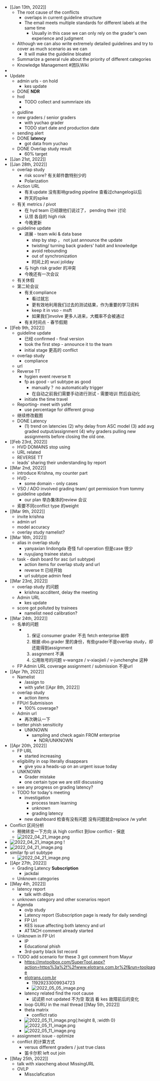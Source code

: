 - [[Jan 13th, 2022]]
	- The root cause of the conflicts
		- overlaps in current guideline structure
		- The email meets multiple standards for different labels at the same time
			- Usually in this case we can only rely on the grader's own experience and judgment
	- Although we can also write extremely detailed guidelines and try to cover as much scenario as we can
		- It will make the guideline bloated
	- Summarize a general rule about the priority of different categories
	- Knowledge Management #团队Wiki
-
- Update
	- admin urls - on hold
		- kes update
	- DONE **NDR**
	- hvd
		- TODO collect and summriaze ids
		-
	- guidline
	- new graders / senior graders
		- with yuchao grader
		- TODO start date and production date
	- sending alert
	- DONE **latency**
		- got data from yuchao
	- DONE Overlap study result
		- 60% target
- [[Jan 21st, 2022]]
- [[Jan 28th, 2022]]
	- overlap study
		- risk score? 有关邮件数特别少的
		- Polarization
	- Action URL
		- 有关update 没有影响grading pipeline 查看过changelog以后
		- 昨天的spike
	- 有关 metrics / pivot
		- 在 hyd team 已经跟他们说过了， pending their 讨论
		- 认领 各自的 high risk
		- 今晚更新
	- guideline update
		- 进展 - team wiki & data base
			- step by step ， not just announce the update
			- twisting/ turning back graders' habit and knowledge
			- avoid rebounding
			- out of synchronization
			- 时间上的 wuxi joliday
		- 与 high risk grader 的冲突
		- 今晚还有一次会议
	- 有关休假
	- 第二轮会议
		- 有关compliance
			- 看过就忘
			- 更有效地利用我们过去的测试结果，作为重要的学习资料
			- keep it in vso - msft
			- 如果我们involve 更多人进来，大概率不会被通过
		- 有关时间点 - 春节假期
- [[Feb 9th, 2022]]
	- guideline update
		- 已经 confirmed - final version
		- took the first step - announce it to the team
		- initial stage 更高的 conflict
	- overlap study
		- compliance
	- url
	- Reverse TT
		- hygien event reverse tt
		- fp as good -  url subtype as good
			- manually？ no automatically trigger
			- 在自动之前我们需要手动进行测试 - 需要培训  然后自动化
		- initiate the time travel
	- Reporting- meet with yafet
		- use percentage for different group
	- 继续修改截图
	- DONE Latency
		- (1) trend on latencies (2) why delay from ASC model (3) add avg graded output/assignment (4) why graders pulling new assignments before closing the old one.
- [[Feb 23rd, 2022]]
	- HVD DOMAINS stop using
	- URL related
	- REVERSE TT
	- leads' sharing their understanding by report
- [[Mar 2nd, 2022]]
	- introduce Krishna, my counter part
	- HVD -
		- some domain - only cases
	- VSO / ADO involved grading team/ got permission from tommy
	- guideline update
		- our plan 举办集体的review 会议
	- 索要不同conflict type 的weight
- [[Mar 9th, 2022]]
	- invite krishna
	- admin url
	- model accuracy
	- overlay study namelist?
- [[Mar 16th, 2022]]
	- alias in overlap study
		- yanyaxian
		  lindongda
		  奇怪 full operation 但是case 很少
		- ruyujiang trainee status
	- task - dash board for asc (url subtype)
		- action items for overlap study and url
		- reverse tt 已经开始
		- url subtype admin feed
- [[Mar 23rd, 2022]]
	- overlap study 的问题
		- krishna accditent, delay the meeting
	- Admin URL
		- kes update
	- score got polluted by trainees
		- namelist need calibration?
- [[Mar 24th, 2022]]
	- 名单的问题
		- 1. 保证 consumer grader 不去 fetch enterprise 邮件
		  2. 根据 dbo.grader 里的身份，有些grader不是overlap study，却还能得到assignment
		  3. assgnment 不满
		  4. 公用账号的问题 v-wangze / v-xiaojieli / v-junchenghe 这种
	- FP Admin URL coverage  assignment / submission 不是url
- [[Apr 7th, 2022]]
	- Namelist
		- /assign to
		- with yafet [[Apr 8th, 2022]]
	- overlap study
		- action items
	- FPUrl Submisison
		- 100% coverage?
	- Admin url
		- 再次确认一下
	- better phish sensiticity
		- UNKNOWN
			- sampling and check again FROM enterprise
				- NDR/UNKNOWN
- [[Apr 20th, 2022]]
	- FP URL
		- started increasing
	- eligibility in osp literally disappears
		- give you a heads-up on an urgent issue today
	- UNKNOWN
		- Grader mistake
		- one certain type we are still discussing
	- see any progress on grading latency?
	- TODO for today's meeting
		- investigation
			- process team learning
			- unknown
			- grading latency
		- new dashboard 检查有没有问题 没有问题就会replace  /w yafet
- Conflict 区间分析
	- 稍微转变一下方向 从 high conflict 到low conflict - 保底
	- ![2022_04_21_image.png](https://cdn.logseq.com/%2Fe665ccdc-ca08-4e13-adf4-2c2994386a2b345d515b-c3a0-406d-8c42-3bc2ed9710672022_04_21_image.png?Expires=4804120331&Signature=a9MyyeqrDINFY3eBmJas1JyDm5T-kktXZHU5YfMEoc~yGsY-KkRrOqvpJxPcfUCaTBmsgKjJDk9OA6haZLroTTrKNX6ao8xfvMiFz7vOHjF4UDFlk~f1eyGqZWYqh1Y2jPHFCOoqDRwXeIAy9w3bMksnJgwqJckLduduK8G1a3wQAkTNsh34hn86MaUVqWU2Hwjd5adbQ-8WHYf74ZoqBuv4V--2rss62xt5wPLtnh3Me8oyD7~wFvduBgtqGngHKWY~UacLpaR604T10IOt8q2bldD2GENqi~Co9ztBT7p~peXNsttQK5qGBt-TWTNaeyPzZAtwb-i8ZP5GK9j6kA__&Key-Pair-Id=APKAJE5CCD6X7MP6PTEA)
- ![2022_04_21_image.png](https://cdn.logseq.com/%2Fe665ccdc-ca08-4e13-adf4-2c2994386a2b009a50fd-f522-4b1a-8494-8f7af3c2410a2022_04_21_image.png?Expires=4804133499&Signature=eBKXDTOyxvaAriiQklHNtjS1SFayhTCCdszD3HuETcJwikEwjzN~yhpFyYUfsaZb4xl5-KwGUedItGqXz1kN09sbg4NjaC20-HEQIUFwhdodswa7cP7TAdtSXFj-g7mQoeueYLYiq1mS4ElWwyTjQa-gSmom4PLeXLNqXqJpPJCtjI7A7hhpZWU0FfCITm5szL39W5xgVtCSCqVhGG42hrxilNH1gxsrb16gCA2cIT0GXHmjMqxQoItRNrpl9hRRqrJhZ8aHr31eIrXlmHLPZmeZnglWgHPDgcZ6wM7CJ~MfXXhxkeOMjzqKR7QHGKF1sjjIaGRLC8z0JK0UFpbKvA__&Key-Pair-Id=APKAJE5CCD6X7MP6PTEA) !
- ![2022_04_21_image.png](https://cdn.logseq.com/%2Fe665ccdc-ca08-4e13-adf4-2c2994386a2b2a4fd297-6f9e-4bef-9062-82825713519d2022_04_21_image.png?Expires=4804136884&Signature=IvCRYsKkDi~JXE-1dpBnEW4sDdMurH-uZzaAnnpZFqGAMTRTeU2RDkml5Yq08mLafsD69vI07~FaMcOGA0eJFWZjbe2kFNYrf8htHHIaRNDy4Nq9PHUR5zH472epo~ceyGwiB50xIa82oMM-MK3TAiTVS87qBKC5S38QfE5lnXLL8xKiVRnYbqnv9HwZceOC9Aps7jo0u-2azYa0LTYExRSlDviP14KxhGeFYoE2kkXLGj9WO52lvx1D1euhMNeB027oF2yHusSHHAIMgH8Nyt1p85P~PdLJc3th46k-EQYy9GcHMLTtdYABLZQFvpym1~7RSMYzca6aKgnqLPpL1A__&Key-Pair-Id=APKAJE5CCD6X7MP6PTEA)
- similar fp url subtype
	- ![2022_04_21_image.png](https://cdn.logseq.com/%2Fe665ccdc-ca08-4e13-adf4-2c2994386a2bb7e17a07-2f47-48ca-b37e-961fcf90a1942022_04_21_image.png?Expires=4804137370&Signature=F3Xct0Cxl7HD0BLa7SeUzGUHLticBHrOyCm4-NJZRxWJacZ30rI4DNXy02ynnunt-t2qlkk6SKOMPsYZ~hX-ngeF9TwBcXurtj7rN1r33Eiyino1oe5eY0tntesxOxnl5KSepDkzZmUl~eFgM18OtGDOjyV4kogNHWtmvQTJBiyFv6-dkxk4CJB5nPbUJprS0hT49BR-~Rp96rgA9YddWAnbGrvIcJMPN0Gd4M0y1CpbjfRj6ferLglRikFFN8ggBnunxsMxXjKTJUecbFK0NfBBn6dXjSQXBp89qU5tJ5koHedsFFV7R0GDxgU~MEBCYtc0a8yK8gt2BHQPNHe3Xg__&Key-Pair-Id=APKAJE5CCD6X7MP6PTEA)
- [[Apr 27th, 2022]]
	- Grading Latency **Subscription**
		- jackdai
	- Unknown categories
- [[May 4th, 2022]]
	- latency report
		- talk with dibya
	- unknown category and other scenarios report
	- Agenda
		- ovlp study
		- Latency report (Subscription page is ready for daily sending)
		- FP Url
		- KES issue affecting both latency and url
		- ATTACH comment already started
	- Unknown in FP Url
		- IP
		- Educational phish
		- 3rd-party black list record
	- TODO add scenario for these 3  got comment from Mayur
		- https://mxtoolbox.com/SuperTool.aspx?action=https%3a%2f%2fwww.elotrans.com.br%2f&run=toolpage
		- [elotrans.com.br](https://www.elotrans.com.br/)
			- 11929233009934723
			- ![2022_05_05_image.png](https://cdn.logseq.com/%2Fe665ccdc-ca08-4e13-adf4-2c2994386a2b8fd8a56a-0477-4b91-ac60-9af93d3d3dfb2022_05_05_image.png?Expires=4805321151&Signature=jHhKJLFN2P2MRCHjuj3oKrr24TswqKmWIjQzyZ2Pm8ZXm9RNh4U6RlwCXbgUy85dwapKUS7TxxcKLi98yj~4ZR9bsMmllV7xeBRKjJPHpOf8rjRnXvHjDDlVBaTSagqYlCg3ASOS8sETChBziobm7~gFc6LFKKOeccRSeWVVLD9OMKfTdjvIFmmBo4BiEslouraHcEIVsG3eanbGO6UWrlM7wz9ZwIO8loK7gmSZAV2BNER8Z87UrH0QNP~4mFSe6qem9hZaEx~vTPaguYfORIRkRRhOgf1mORU-RH00HYSDlwbfYevm5DxjchAiObNbKmPKtkvmz61HyiWVI6kHYg__&Key-Pair-Id=APKAJE5CCD6X7MP6PTEA)
		- latency related find the root cause
			- 试试把 not updated 不为空 取消 看 kes 故障前后的变化
		- loop GURU in the mail thread [[May 5th, 2022]]
		- theta matrix
			- conflict ratio
		- ![2022_05_11_image.png](https://cdn.logseq.com/%2Fe665ccdc-ca08-4e13-adf4-2c2994386a2b0bb7f86f-f6d1-42cc-bad7-be4fcf3471602022_05_11_image.png?Expires=4805876554&Signature=KOH5jGXYCcGP2LNgIrfsZyDhJC2RTkJchWOe~3iqqc6FWkU7wQKUTkuHtcbe3lDdGH5-g8xrmJgUBLL3SG6ulSAX5dJIHK92xWhXhH4UtE2NH81iOaxpcxKeQKqdGfJ~5GSEU5xWqcTMtNamvo5i498VP9A8RpRMawX-6Zn-hjCRcHHVVf~BwDh1YA~j5KVmrMguBAvxlQA3P1RNW8YDTyMFylGXSyPV7MqYmAFzDC1W4VVTFn5KFsVHCjonX6vHR4fIza1fD9azuaj1nXAgoMs36fGAtv2b22GnIfYH7W3wIJfT~PPD5B6ZH-I83rrghFq04w7AyGl8McGwU8iP9A__&Key-Pair-Id=APKAJE5CCD6X7MP6PTEA){:height 8, :width 0} ![2022_05_11_image.png](https://cdn.logseq.com/%2Fe665ccdc-ca08-4e13-adf4-2c2994386a2bd7f8a02d-033f-4d8a-b3b6-482fb961f8aa2022_05_11_image.png?Expires=4805876554&Signature=WWL5xVM88VnPnjLACPhaG4UMqGEhOJILizraxlVM8CGOo~wA6rwOhlrsu2FotVccbiExcCiWB8GrNIQ-Sbm4tcH3fy7BLr1SB6vMadEXL8KF1AGHgKaitOUfoHvXKzRXRbup6zaKSiGFvjGlXzJIsgODaSGsqabXH1sSq9fsvrQ5dw4OAeOPbyXSAw2LEYYQAQV8JTmVtloGmavR~qguW20OFkkyZ8kcfk~jeAPs0Vq9m5AO7vRnw0zY2lRrtKlc4mVPE46CDYXQ4oteQpA~xXH-uFQCMpnhvysWRYOQZq8t4GT17mgf1TAcPfgvbpnWfGyjbCl8lec0~ASEl9rBfw__&Key-Pair-Id=APKAJE5CCD6X7MP6PTEA)
		- ![2022_05_11_image.png](https://cdn.logseq.com/%2Fe665ccdc-ca08-4e13-adf4-2c2994386a2b29c556b7-4f97-4627-a0ce-cf5004a2f40f2022_05_11_image.png?Expires=4805876606&Signature=Rd2t4ptCcxSuMq9~ItzOL6t-4CpssHpbtcIaOPGE0Dw3eJo5-Tc4kobDlGghXVL5e-hZ9n8opUrZmBLpU3lzginOHRLrSKHvqV8Ma4O0YK-nw1vU~aJ7ePbowR5Zhxtdz31D91X0Xz7KpTlHAv~QESAybjHU7EOY97Mzti1acKd4tk0EhNG0LgbcSWP3kgxcDfScA-Gg6oFGnwvao~CmoTh2VIgPeELjD~HDqgp~wNU7vDnecbzrxkX-L2lPEIN1tHB8Bj3zHbwjZ2eRA9RbSotOLM0C8mz6FD4dzLVqZ-p3SJ~Psgzmh9EFb1YUK5DgzDdRPyIe1MuSeEKTaAe5dA__&Key-Pair-Id=APKAJE5CCD6X7MP6PTEA)
	- assignment issue - optimize
	- conflict 的计算方式
		- versus different graders / just true class
		- 笛卡尔积 left out join
- [[May 25th, 2022]]
	- talk with xiaocheng about MissingURL
	- OVLP
		- Missclafication